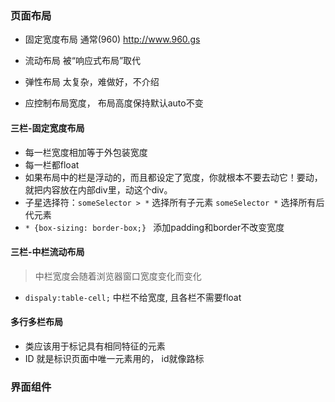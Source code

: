 ### 页面布局
- 固定宽度布局 通常(960)  http://www.960.gs
- 流动布局 被“响应式布局”取代
- 弹性布局 太复杂，难做好，不介绍

- 应控制布局宽度， 布局高度保持默认auto不变

#### 三栏-固定宽度布局
- 每一栏宽度相加等于外包装宽度
- 每一栏都float
- 如果布局中的栏是浮动的，而且都设定了宽度，你就根本不要去动它！要动，就把内容放在内部div里，动这个div。
- 子星选择符：`someSelector > *` 选择所有子元素 `someSelector *` 选择所有后代元素
- `* {box-sizing: border-box;} ` 添加padding和border不改变宽度

#### 三栏-中栏流动布局
> 中栏宽度会随着浏览器窗口宽度变化而变化
- `dispaly:table-cell;` 中栏不给宽度, 且各栏不需要float

#### 多行多栏布局
- 类应该用于标记具有相同特征的元素
- ID 就是标识页面中唯一元素用的， id就像路标


### 界面组件






